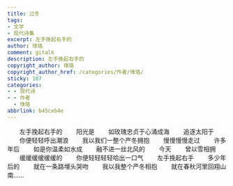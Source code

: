 ```yaml
---
title: 过冬
tags:
- 文学
- 现代诗集
excerpt: 左手挽起右手的
author: 琭珞
comment: gitalk
description: 左手挽起右手的
copyright_author: 琭珞
copyright_author_href: /categories/作者/琭珞/
sticky: 187
categories:
- - 现代诗
- - 作者
  - 琭珞
abbrlink: b45ceb4e
---
```


&emsp;&emsp;左手挽起右手的
&emsp;&emsp;阳光是
&emsp;&emsp;如玫瑰忠贞于心涌成海
&emsp;&emsp;追逐太阳于
&emsp;&emsp;你便轻轻呼出潮浪
&emsp;&emsp;我以我们一整个严冬拥抱
&emsp;&emsp;慢慢慢慢走过
&emsp;&emsp;许多年后
&emsp;&emsp;如是你温柔如水成
&emsp;&emsp;融不进一丝北风的
&emsp;&emsp;今天
&emsp;&emsp;曾以雪相拥
&emsp;&emsp;缓缓缓缓缓缓的
&emsp;&emsp;你便轻轻轻轻哈出一口气
&emsp;&emsp;左手挽起右手
&emsp;&emsp;多少年后的
&emsp;&emsp;就在一条路埋头哭吻
&emsp;&emsp;我以我整个严冬相抱
&emsp;&emsp;就在春秋河里回翔山南……